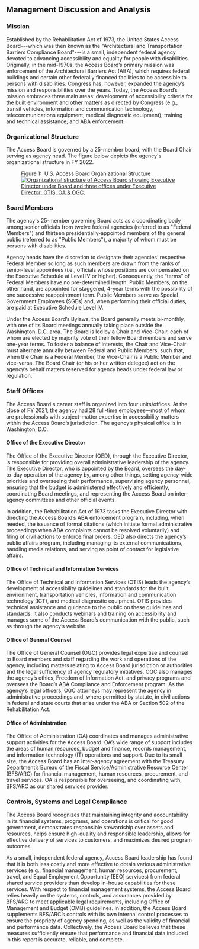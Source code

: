## Management Discussion and Analysis

### Mission

Established by the Rehabilitation Act of 1973, the United States Access Board---which was then known as the "Architectural and Transportation Barriers Compliance Board"---is a small, independent federal agency devoted to advancing accessibility and equality for people with disabilities. Originally, in the mid-1970s, the Access Board’s primary mission was enforcement of the Architectural Barriers Act (ABA), which requires federal buildings and certain other federally financed facilities to be accessible to persons with disabilities. Congress has, however, expanded the agency’s mission and responsibilities over the years. Today, the Access Board’s mission embraces three main areas: development of accessibility criteria for the built environment and other matters as directed by Congress (e.g., transit vehicles, information and communication technology, telecommunications equipment, medical diagnostic equipment); training and technical assistance; and ABA enforcement.

### Organizational Structure

The Access Board is governed by a 25-member board, with the Board Chair serving as agency head. The figure below depicts the agency's organizational structure in FY 2022.

<figure class="par">
  <figcaption>
    Figure 1:&nbsp; U.S. Access Board Organizational Structure
  </figcaption>
  <a href="{{ site.baseurl }}/images/usab-org-chart.png"><img src="{{ site.baseurl }}/images/usab-org-chart.png" alt="Organizational structure of Access Board showing Executive Director under Board and three offices under Executive Director: OTIS, OA &amp; OGC."></a>
</figure>

### Board Members

The agency's 25-member governing Board acts as a coordinating body among senior officials from twelve federal agencies (referred to as "Federal Members") and thirteen presidentially-appointed members of the general public (referred to as "Public Members"), a majority of whom must be persons with disabilities.

Agency heads have the discretion to designate their agencies’ respective Federal Member so long as such members are drawn from the ranks of senior-level appointees (i.e., officials whose positions are compensated on the Executive Schedule at Level IV or higher).  Consequently, the “terms” of Federal Members have no pre-determined length.  Public Members, on the other hand, are appointed for staggered, 4-year terms with the possibility of one successive reappointment term.  Public Members serve as Special Government Employees (SGEs) and, when performing their official duties, are paid at Executive Schedule Level IV. 

Under the Access Board’s Bylaws, the Board generally meets bi-monthly, with one of its Board meetings annually taking place outside the Washington, D.C. area. The Board is led by a Chair and Vice-Chair, each of whom are elected by majority vote of their fellow Board members and serve one-year terms. To foster a balance of interests, the Chair and Vice-Chair must alternate annually between Federal and Public Members, such that, when the Chair is a Federal Member, the Vice-Chair is a Public Member and vice-versa. The Board Chair (or his or her written delegee) act on the agency’s behalf matters reserved for agency heads under federal law or regulation.

### Staff Offices

The Access Board's career staff is organized into four units/offices. At the close of FY 2021, the agency had 28 full-time employees—most of whom are professionals with subject-matter expertise in accessibility matters within the Access Board’s jurisdiction. The agency’s physical office is in Washington, D.C.

#### Office of the Executive Director

The Office of the Executive Director (OED), through the Executive Director, is responsible for providing overall administrative leadership of the agency. The Executive Director, who is appointed by the Board, oversees the day-to-day operation of the agency by, among other things, setting agency-wide priorities and overseeing their performance, supervising agency personnel, ensuring that the budget is administered effectively and efficiently, coordinating Board meetings, and representing the Access Board on inter-agency committees and other official events.

In addition, the Rehabilitation Act of 1973 tasks the Executive Director with directing the Access Board’s ABA enforcement program, including, when needed, the issuance of formal citations (which initiate formal administrative proceedings when ABA complaints cannot be resolved voluntarily) and filing of civil actions to enforce final orders.  OED also directs the agency’s public affairs program, including managing its external communications, handling media relations, and serving as point of contact for legislative affairs. 

#### Office of Technical and Information Services

The Office of Technical and Information Services (OTIS) leads the agency’s development of accessibility guidelines and standards for the built environment, transportation vehicles, information and communication technology (ICT), and medical diagnostic equipment. OTIS provides technical assistance and guidance to the public on these guidelines and standards.  It also conducts webinars and training on accessibility and manages some of the Access Board’s communication with the public, such as through the agency’s website.

#### Office of General Counsel

The Office of General Counsel (OGC) provides legal expertise and counsel to Board members and staff regarding the work and operations of the agency, including matters relating to Access Board jurisdiction or authorities and the legal sufficiency of agency regulatory initiatives. OGC also manages the agency’s ethics, Freedom of Information Act, and privacy programs and oversees the Board’s ABA Compliance and Enforcement program.  As the agency’s legal officers, OGC attorneys may represent the agency in administrative proceedings and, where permitted by statute, in civil actions in federal and state courts that arise under the ABA or Section 502 of the Rehabilitation Act.

#### Office of Administration

The Office of Administration (OA) coordinates and manages administrative support activities for the Access Board.  OA’s wide range of support includes the areas of human resources, budget and finance, records management, and information technology (IT) operations and support.  Due to its small size, the Access Board has an inter-agency agreement with the Treasury Department’s Bureau of the Fiscal Service/Administrative Resource Center (BFS/ARC) for financial management, human resources, procurement, and travel services.  OA is responsible for overseeing, and coordinating with, BFS/ARC as our shared services provider.

### Controls, Systems and Legal Compliance

The Access Board recognizes that maintaining integrity and accountability in its financial systems, programs, and operations is critical for good government, demonstrates responsible stewardship over assets and resources, helps ensure high-quality and responsible leadership, allows for effective delivery of services to customers, and maximizes desired program outcomes.

As a small, independent federal agency, Access Board leadership has found that it is both less costly and more effective to obtain various administrative services (e.g., financial management, human resources, procurement, travel, and Equal Employment Opportunity [EEO] services) from federal shared service providers than develop in-house capabilities for these services.  With respect to financial management systems, the Access Board relies heavily on the systems, controls, and assurances provided by BFS/ARC to meet applicable legal requirements, including Office of Management and Budget (OMB) guidelines.  In addition, the Access Board supplements BFS/ARC’s controls with its own internal control processes to ensure the propriety of agency spending, as well as the validity of financial and performance data. Collectively, the Access Board believes that these measures sufficiently ensure that performance and financial data included in this report is accurate, reliable, and complete.

